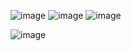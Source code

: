 ![image](https://github.com/dnjfht/react-youtube/assets/117057638/50563c68-302e-4270-b4cf-7c6cf6f3942c)
![image](https://github.com/dnjfht/react-youtube/assets/117057638/4c54db28-8ee0-4c16-aab7-249a28803553)
![image](https://github.com/dnjfht/react-youtube/assets/117057638/615f8fce-d438-4833-8565-214e5b0f4e70)

![image](https://github.com/dnjfht/react-youtube/assets/117057638/3ac778d1-58b4-4b21-a4c9-4030cd389ef6)

